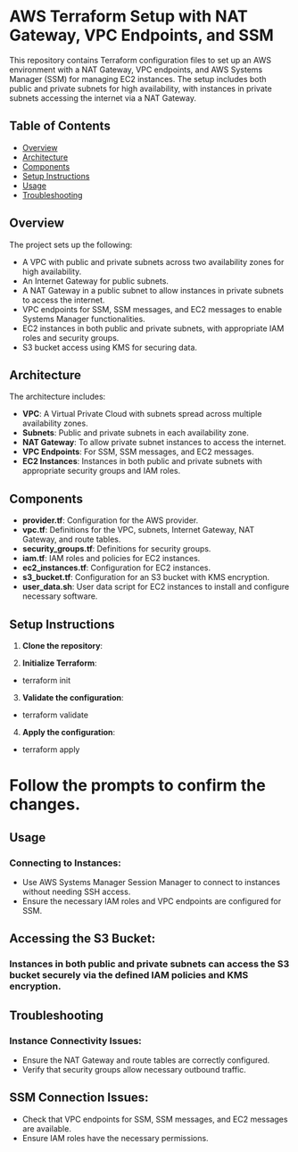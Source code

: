 # AWS Terraform Setup with NAT Gateway, VPC Endpoints, and SSM

This repository contains Terraform configuration files to set up an AWS environment with a NAT Gateway, VPC endpoints, and AWS Systems Manager (SSM) for managing EC2 instances. The setup includes both public and private subnets for high availability, with instances in private subnets accessing the internet via a NAT Gateway.

## Table of Contents

- [Overview](#overview)
- [Architecture](#architecture)
- [Components](#components)
- [Setup Instructions](#setup-instructions)
- [Usage](#usage)
- [Troubleshooting](#troubleshooting)

## Overview

The project sets up the following:

- A VPC with public and private subnets across two availability zones for high availability.
- An Internet Gateway for public subnets.
- A NAT Gateway in a public subnet to allow instances in private subnets to access the internet.
- VPC endpoints for SSM, SSM messages, and EC2 messages to enable Systems Manager functionalities.
- EC2 instances in both public and private subnets, with appropriate IAM roles and security groups.
- S3 bucket access using KMS for securing data.

## Architecture

The architecture includes:

- **VPC**: A Virtual Private Cloud with subnets spread across multiple availability zones.
- **Subnets**: Public and private subnets in each availability zone.
- **NAT Gateway**: To allow private subnet instances to access the internet.
- **VPC Endpoints**: For SSM, SSM messages, and EC2 messages.
- **EC2 Instances**: Instances in both public and private subnets with appropriate security groups and IAM roles.

## Components

- **provider.tf**: Configuration for the AWS provider.
- **vpc.tf**: Definitions for the VPC, subnets, Internet Gateway, NAT Gateway, and route tables.
- **security_groups.tf**: Definitions for security groups.
- **iam.tf**: IAM roles and policies for EC2 instances.
- **ec2_instances.tf**: Configuration for EC2 instances.
- **s3_bucket.tf**: Configuration for an S3 bucket with KMS encryption.
- **user_data.sh**: User data script for EC2 instances to install and configure necessary software.

## Setup Instructions

1. **Clone the repository**:

2. **Initialize Terraform**:

- terraform init

3. **Validate the configuration**:

- terraform validate

4. **Apply the configuration**:

- terraform apply

# **Follow the prompts to confirm the changes**.

## Usage

### Connecting to Instances:

- Use AWS Systems Manager Session Manager to connect to instances without needing SSH access.
- Ensure the necessary IAM roles and VPC endpoints are configured for SSM.

## Accessing the S3 Bucket:

### Instances in both public and private subnets can access the S3 bucket securely via the defined IAM policies and KMS encryption.

## Troubleshooting

### Instance Connectivity Issues:

- Ensure the NAT Gateway and route tables are correctly configured.
- Verify that security groups allow necessary outbound traffic.

## SSM Connection Issues:

- Check that VPC endpoints for SSM, SSM messages, and EC2 messages are available.
- Ensure IAM roles have the necessary permissions.
